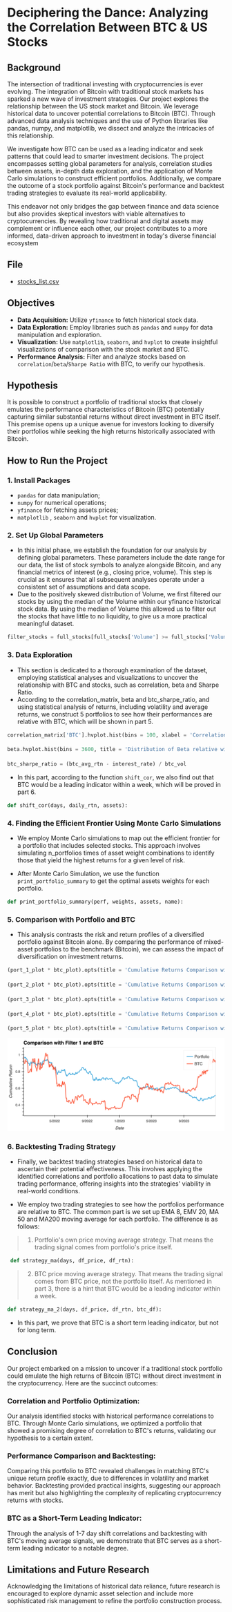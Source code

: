 # Deciphering the Dance: Analyzing the Correlation Between BTC & US Stocks

## **Background**

The intersection of traditional investing with cryptocurrencies is ever evolving. The integration of Bitcoin with traditional stock markets has sparked a new wave of investment strategies. Our project explores the relationship between the US stock market and Bitcoin. We leverage historical data to uncover potential correlations to Bitcoin (BTC). Through advanced data analysis techniques and the use of Python libraries like pandas, numpy, and matplotlib, we dissect and analyze the intricacies of this relationship.

We investigate how BTC can be used as a leading indicator and seek patterns that could lead to smarter investment decisions. The project encompasses setting global parameters for analysis, correlation studies between assets, in-depth data exploration, and the application of Monte Carlo simulations to construct efficient portfolios. Additionally, we compare the outcome of a stock portfolio against Bitcoin's performance and backtest trading strategies to evaluate its real-world applicability.

This endeavor not only bridges the gap between finance and data science but also provides skeptical investors with viable alternatives to cryptocurrencies. By revealing how traditional and digital assets may complement or influence each other, our project contributes to a more informed, data-driven approach to investment in today's diverse financial ecosystem

## **File**
* [stocks_list.csv](https://www.nasdaq.com/market-activity/stocks/screener)

## **Objectives**
* **Data Acquisition:** Utilize `yfinance` to fetch historical stock data.
* **Data Exploration:** Employ libraries such as `pandas` and `numpy` for data manipulation and exploration.
* **Visualization:** Use `matplotlib`, `seaborn`, and `hvplot` to create insightful visualizations of comparison with the stock market and BTC.
* **Performance Analysis:** Filter and analyze stocks based on `correlation`/`beta`/`Sharpe Ratio` with BTC,  to verify our hypothesis.

## **Hypothesis**
It is possible to construct a portfolio of traditional stocks that closely emulates the performance characteristics of Bitcoin (BTC) potentially capturing similar substantial returns without direct investment in BTC itself. This premise opens up a unique avenue for investors looking to diversify their portfolios while seeking the high returns historically associated with Bitcoin.

## **How to Run the Project**

### 1. **Install Packages** 
* `pandas` for data manipulation; 
* `numpy` for numerical operations;
* `yfinance` for fetching assets prices;
* `matplotlib` , `seaborn` and `hvplot` for visualization.

### 2. **Set Up Global Parameters**
* In this initial phase, we establish the foundation for our analysis by defining global parameters. These parameters include the date range for our data, the list of stock symbols to analyze alongside Bitcoin, and any financial metrics of interest (e.g., closing price, volume). This step is crucial as it ensures that all subsequent analyses operate under a consistent set of assumptions and data scope. 
* Due to the positively skewed distribution of Volume, we first filtered our stocks by using the median of the Volume within our yfinance historical stock data. By using the median of Volume this allowed us to filter out the stocks that have little to no liquidity, to give us a more practical meaningful dataset. 

```python
filter_stocks = full_stocks[full_stocks['Volume'] >= full_stocks['Volume'].quantile(0.5)]
```
### 3. **Data Exploration**
* This section is dedicated to a thorough examination of the dataset, employing statistical analyses and visualizations to uncover the relationship with BTC and stocks, such as correlation, beta and Sharpe Ratio.
* According to the correlation_matrix, beta and btc_sharpe_ratio, and using statistical analysis of returns, including volatility and average returns, we construct 5 portfolios to see how their performances are relative with BTC, which will be shown in part 5. 
```python
correlation_matrix['BTC'].hvplot.hist(bins = 100, xlabel = 'Correlation', title = "Distribution of Assets' Correlation with BTC")

beta.hvplot.hist(bins = 3600, title = 'Distribution of Beta relative with BTC', xlabel = 'Beta', hover_color = 'orange', width = 900)

btc_sharpe_ratio = (btc_avg_rtn - interest_rate) / btc_vol
```
* In this part, according to the function `shift_cor`, we also find out that BTC would be a leading indicator within a week, which will be proved in part 6.
```python
def shift_cor(days, daily_rtn, assets):
```
### 4. **Finding the Efficient Frontier Using Monte Carlo Simulations**
* We employ Monte Carlo simulations to map out the efficient frontier for a portfolio that includes selected stocks. This approach involves simulating n_portfolios times of  asset weight combinations to identify those that yield the highest returns for a given level of risk.

* After Monte Carlo Simulation, we use the function `print_portfolio_summary` to get the optimal assets weights for each portfolio.

```python
def print_portfolio_summary(perf, weights, assets, name):
```
### 5. **Comparison with Portfolio and BTC**
* This analysis contrasts the risk and return profiles of a diversified portfolio against Bitcoin alone. By comparing the performance of mixed-asset portfolios to the benchmark (Bitcoin), we can assess the impact of diversification on investment returns.
```python
(port_1_plot * btc_plot).opts(title = 'Cumulative Returns Comparison with Filter 1 and BTC')

(port_2_plot * btc_plot).opts(title = 'Cumulative Returns Comparison with Filter 2 and BTC')

(port_3_plot * btc_plot).opts(title = 'Cumulative Returns Comparison with Filter 3 and BTC')

(port_4_plot * btc_plot).opts(title = 'Cumulative Returns Comparison with Filter 4 and BTC')

(port_5_plot * btc_plot).opts(title = 'Cumulative Returns Comparison with Filter 5 and BTC')
```
![Portfolio 1 Performance](https://github.com/TraderWilson/Project_1/blob/main/Image/Performance%20Comparison%20with%20Filter%201%20and%20BTC.png)

### 6. **Backtesting Trading Strategy**
* Finally, we backtest trading strategies based on historical data to ascertain their potential effectiveness. This involves applying the identified correlations and portfolio allocations to past data to simulate trading performance, offering insights into the strategies' viability in real-world conditions.

* We employ two trading strategies to see how the portfolios performance are relative to BTC. The common part is we set up EMA 8, EMV 20, MA 50 and MA200 moving average for each portfolio. The difference is as follows:
> 1. Portfolio's own price moving average strategy. That means the trading signal comes from portfolio's price itself.
```python
 def strategy_ma(days, df_price, df_rtn):
```
> 2. BTC price moving average strategy. That means the trading signal comes from BTC price, not the portfolio itself. As mentioned in part 3, there is a hint that BTC would be a leading indicator within a week.
```python
def strategy_ma_2(days, df_price, df_rtn, btc_df):
```
* In this part, we prove that BTC is a short term leading indicator, but not for long term.

## **Conclusion**
Our project embarked on a mission to uncover if a traditional stock portfolio could emulate the high returns of Bitcoin (BTC) without direct investment in the cryptocurrency. Here are the succinct outcomes:

### **Correlation and Portfolio Optimization:**
Our analysis identified stocks with historical performance correlations to BTC. Through Monte Carlo simulations, we optimized a portfolio that showed a promising degree of correlation to BTC's returns, validating our hypothesis to a certain extent.

### **Performance Comparison and Backtesting:**
Comparing this portfolio to BTC revealed challenges in matching BTC's unique return profile exactly, due to differences in volatility and market behavior. Backtesting provided practical insights, suggesting our approach has merit but also highlighting the complexity of replicating cryptocurrency returns with stocks.

### **BTC as a Short-Term Leading Indicator:**
Through the analysis of 1-7 day shift correlations and backtesting with BTC's moving average signals, we demonstrate that BTC serves as a short-term leading indicator to a notable degree.

## Limitations and Future Research
Acknowledging the limitations of historical data reliance, future research is encouraged to explore dynamic asset selection and include more sophisticated risk management to refine the portfolio construction process.